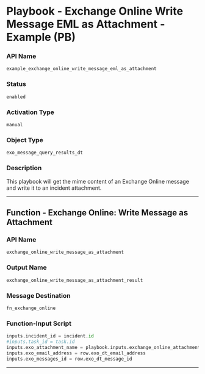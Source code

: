 <!--
    DO NOT MANUALLY EDIT THIS FILE
    THIS FILE IS AUTOMATICALLY GENERATED WITH resilient-sdk codegen
    Generated with resilient-sdk v49.0.4423
-->

# Playbook - Exchange Online Write Message EML as Attachment - Example (PB)

### API Name
`example_exchange_online_write_message_eml_as_attachment`

### Status
`enabled`

### Activation Type
`manual`

### Object Type
`exo_message_query_results_dt`

### Description
This playbook will get the mime content of an Exchange Online message and write it to an incident attachment.


---
## Function - Exchange Online: Write Message as Attachment

### API Name
`exchange_online_write_message_as_attachment`

### Output Name
`exchange_online_write_message_as_attachment_result`

### Message Destination
`fn_exchange_online`

### Function-Input Script
```python
inputs.incident_id = incident.id
#inputs.task_id = task.id
inputs.exo_attachment_name = playbook.inputs.exchange_online_attachment_name
inputs.exo_email_address = row.exo_dt_email_address
inputs.exo_messages_id = row.exo_dt_message_id
```

---

